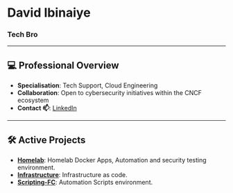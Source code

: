 # David Ibinaiye 

### Tech Bro
---

## 💻 Professional Overview

- **Specialisation**: Tech Support, Cloud Engineering 
- **Collaboration**: Open to cybersecurity initiatives within the CNCF ecosystem
- **Contact 📫**: [LinkedIn](https://www.linkedin.com/in/davidibinaiye/)

---

## 🛠️ Active Projects

- **[Homelab](https://github.com/dhaevyd/Homelab)**: Homelab Docker Apps, Automation and security testing environment.
- **[Infrastructure](https://github.com/dhaevyd/Infrastructure)**: Infrastructure as code.
- **[Scripting-FC](https://github.com/dhaevyd/Scripting-FC)**: Automation Scripts environment.

<!--
**dhaevyd/dhaevyd** is a ✨ _special_ ✨ repository because its `README.md` (this file) appears on your GitHub profile.

Here are some ideas to get you started:

- 🔭 I’m currently working on ...
- 🌱 I’m currently learning ...
- 👯 I’m looking to collaborate on ...
- 🤔 I’m looking for help with ...
- 💬 Ask me about ...
- 📫 How to reach me: ...
- 😄 Pronouns: ...
- ⚡ Fun fact: ...
-->

